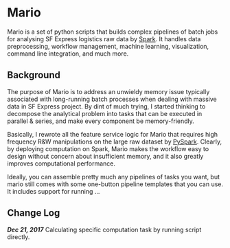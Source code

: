 Mario
===

Mario is a set of python scripts that builds complex pipelines of batch jobs for analysing SF Express logistics raw data by [Spark](https://spark.apache.org/docs/0.9.0/index.html). It handles data preprocessing, workflow management, machine learning, visualization, command line integration, and much more. 

Background
---

The purpose of Mario is to address an unwieldy memory issue typically associated with long-running batch processes when dealing with massive data in SF Express project. By dint of much trying, I started thinking to decompose the analytical problem into tasks that can be executed in parallel & series, and make every component be memory-friendly. 

Basically, I rewrote all the feature service logic for Mario that requires high frequency R&W manipulations on the large raw dataset by [PySpark](https://spark.apache.org/docs/0.9.0/python-programming-guide.html). Clearly, by deploying computation on Spark, Mario makes the workflow easy to design without concern about insufficient memory, and it also greatly improves computational performance.

Ideally, you can assemble pretty much any pipelines of tasks you want, but mario still comes with some one-button pipeline templates that you can use. It includes support for running ... 

Change Log
---
***Dec 21, 2017*** Calculating specific computation task by running script directly.  


